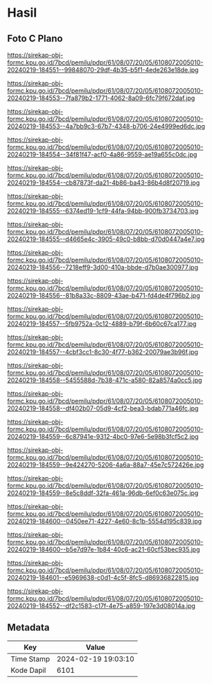 # Hasil

## Foto C Plano

https://sirekap-obj-formc.kpu.go.id/7bcd/pemilu/pdpr/61/08/07/20/05/6108072005010-20240219-184551--99848070-29df-4b35-b5f1-4ede263e18de.jpg

https://sirekap-obj-formc.kpu.go.id/7bcd/pemilu/pdpr/61/08/07/20/05/6108072005010-20240219-184553--7fa879b2-1771-4062-8a09-6fc79f672daf.jpg

https://sirekap-obj-formc.kpu.go.id/7bcd/pemilu/pdpr/61/08/07/20/05/6108072005010-20240219-184553--4a7bb9c3-67b7-4348-b706-24e4999ed6dc.jpg

https://sirekap-obj-formc.kpu.go.id/7bcd/pemilu/pdpr/61/08/07/20/05/6108072005010-20240219-184554--34f81f47-acf0-4a86-9559-ae19a655c0dc.jpg

https://sirekap-obj-formc.kpu.go.id/7bcd/pemilu/pdpr/61/08/07/20/05/6108072005010-20240219-184554--cb87873f-da21-4b86-ba43-86b4d8f20719.jpg

https://sirekap-obj-formc.kpu.go.id/7bcd/pemilu/pdpr/61/08/07/20/05/6108072005010-20240219-184555--6374ed19-1cf9-44fa-94bb-900fb3734703.jpg

https://sirekap-obj-formc.kpu.go.id/7bcd/pemilu/pdpr/61/08/07/20/05/6108072005010-20240219-184555--d4665e4c-3905-49c0-b8bb-d70d0447a4e7.jpg

https://sirekap-obj-formc.kpu.go.id/7bcd/pemilu/pdpr/61/08/07/20/05/6108072005010-20240219-184556--7218eff9-3d00-410a-bbde-d7b0ae300977.jpg

https://sirekap-obj-formc.kpu.go.id/7bcd/pemilu/pdpr/61/08/07/20/05/6108072005010-20240219-184556--81b8a33c-8809-43ae-b471-fd4de4f796b2.jpg

https://sirekap-obj-formc.kpu.go.id/7bcd/pemilu/pdpr/61/08/07/20/05/6108072005010-20240219-184557--5fb9752a-0c12-4889-b79f-6b60c67ca177.jpg

https://sirekap-obj-formc.kpu.go.id/7bcd/pemilu/pdpr/61/08/07/20/05/6108072005010-20240219-184557--4cbf3cc1-8c30-4f77-b362-20079ae3b96f.jpg

https://sirekap-obj-formc.kpu.go.id/7bcd/pemilu/pdpr/61/08/07/20/05/6108072005010-20240219-184558--5455588d-7b38-471c-a580-82a8574a0cc5.jpg

https://sirekap-obj-formc.kpu.go.id/7bcd/pemilu/pdpr/61/08/07/20/05/6108072005010-20240219-184558--df402b07-05d9-4cf2-bea3-bdab771a46fc.jpg

https://sirekap-obj-formc.kpu.go.id/7bcd/pemilu/pdpr/61/08/07/20/05/6108072005010-20240219-184559--6c87941e-9312-4bc0-97e6-5e98b3fcf5c2.jpg

https://sirekap-obj-formc.kpu.go.id/7bcd/pemilu/pdpr/61/08/07/20/05/6108072005010-20240219-184559--9e424270-5206-4a6a-88a7-45e7c572426e.jpg

https://sirekap-obj-formc.kpu.go.id/7bcd/pemilu/pdpr/61/08/07/20/05/6108072005010-20240219-184559--8e5c8ddf-32fa-461a-96db-6ef0c63e075c.jpg

https://sirekap-obj-formc.kpu.go.id/7bcd/pemilu/pdpr/61/08/07/20/05/6108072005010-20240219-184600--0450ee71-4227-4e60-8c1b-5554d195c839.jpg

https://sirekap-obj-formc.kpu.go.id/7bcd/pemilu/pdpr/61/08/07/20/05/6108072005010-20240219-184600--b5e7d97e-1b84-40c6-ac21-60cf53bec935.jpg

https://sirekap-obj-formc.kpu.go.id/7bcd/pemilu/pdpr/61/08/07/20/05/6108072005010-20240219-184601--e5969638-c0d1-4c5f-8fc5-d86936822815.jpg

https://sirekap-obj-formc.kpu.go.id/7bcd/pemilu/pdpr/61/08/07/20/05/6108072005010-20240219-184552--df2c1583-c17f-4e75-a859-197e3d08014a.jpg


## Metadata

| Key        | Value               |
| ---------- | ------------------- |
| Time Stamp | 2024-02-19 19:03:10 |
| Kode Dapil | 6101                |



